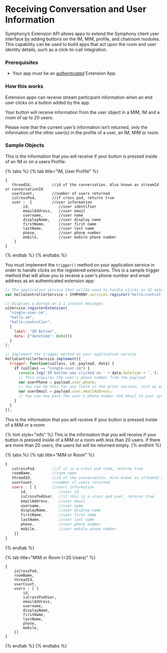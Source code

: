 # Receiving Conversation and User Information

Symphony’s Extension API allows apps to extend the Symphony client user interface by adding buttons on the IM, MIM, profile, and chatroom modules. This capability can be used to build apps that act upon the room and user identity details, such as a click-to-call integration.

### **Prerequisites**

* Your app must be an [authenticated](../../../app-authentication/) Extension App.

### **How this works**

Extension apps can receive stream participant information when an end user clicks on a button added by the app.

Your button will receive information from the user object in a MIM, IM and a room of up to 20 users.

Please note that the current user’s information isn’t returned, only the information of the other user\(s\) in the profile of a user, an IM, MIM or room.

### **Sample Objects**

This is the information that you will receive if your button is pressed inside of an IM or on a users Profile:

{% tabs %}
{% tab title="IM, User Profile" %}
```text
{
   threadId,         //id of the conversation. Also known as streamId or conversationId
   userCount,        //number of users returned
   isCrossPod,       //if cross pod, returns true
   user :  {         //user information
        id,             //user identifier
        emailAddress,   //user email
        username,       //user name
      	displayName,    //user display name
      	firstName,      //user first name
      	lastName,       //user last name
        phone,          //user phone number
        mobile,         //user mobile phone number
    }
}
```
{% endtab %}
{% endtabs %}

You must implement the `trigger()` method on your application service in order to handle clicks on the registered extensions. This is a sample trigger method that will allow you to receive a user's phone number and email address as an authenticated extension app:

```javascript
// The application service that willbe used to handle clicks on UI extensions
var helloControllerService = SYMPHONY.services.register("hello:controller");

// Displays a button on 1-1 instant messages
uiService.registerExtension(
  "single-user-im", 
  "hello-im", 
  "hello:controller", 
  {
    label: "IM Button", 
    data: {"datetime": Date()}
  }
);

// Implement the trigger method on your application service
helloControllerService.implement({
  trigger: function(uiClass, id, payload, data) {
    if (uiClass == "single-user-im") {
      console.log('IM button was clicked on ' + data.datetime + '.');
      // This acquires the user's phone number from the payload
      var userPhone = payload.user.phone; 
      // You can do this for any field in the prior section, such as emailAddress 
      var userEmail = payload.user.emailAddress;
      // You can now pass the user's phone number and email to your system. 
    }
  }
});
```

This is the information that you will receive if your button is pressed inside of a MIM or a room:

{% hint style="info" %}
This is the information that you will receive if your button is pressed inside of a MIM or a room with less than 20 users.  If there are more than 20 users, the _users_ list will be returned empty.
{% endhint %}

{% tabs %}
{% tab title="MIM or Room" %}
```javascript
{
   isCrossPod,       //if it is a cross pod room, returns true
   roomName,         //room name
   threadId,         //id of the conversation. Also known as streamId or conversationId
   userCount,        //number of users returned
   users : [ {       //users information
       id,              //user id
       isCrossPodUser,  //if this is a cross pod user, returns true
       emailAddress,    //user email
       username,        //user name
       displayName,     //user display name
       firstName,       //user first name
       lastName,        //user last name
       phone,           //user phone number
       mobile,          //user mobile phone number
    }]
}
```
{% endtab %}

{% tab title="MIM or Room \(<20 Users\)" %}
```
{
    isCrossPod,
    roomName, 
    threadId, 
    userCount,
    users : [ {
        id,
        isCrossPodUser,
        emailAddress,
        username,
      	displayName,
      	firstName,
        lastName,
        phone,
        mobile,
    }]
}
```
{% endtab %}
{% endtabs %}

